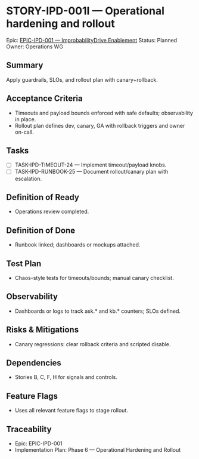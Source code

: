 # STORY-IPD-001I — Operational hardening and rollout

Epic: [EPIC-IPD-001 — ImprobabilityDrive Enablement](/docs/implementation/epics/EPIC-IPD-001-improbability-drive.md)
Status: Planned
Owner: Operations WG

## Summary
Apply guardrails, SLOs, and rollout plan with canary+rollback.

## Acceptance Criteria
- Timeouts and payload bounds enforced with safe defaults; observability in place.
- Rollout plan defines dev, canary, GA with rollback triggers and owner on-call.

## Tasks
- [ ] TASK-IPD-TIMEOUT-24 — Implement timeout/payload knobs.
- [ ] TASK-IPD-RUNBOOK-25 — Document rollout/canary plan with escalation.

## Definition of Ready
- Operations review completed.

## Definition of Done
- Runbook linked; dashboards or mockups attached.

## Test Plan
- Chaos-style tests for timeouts/bounds; manual canary checklist.

## Observability
- Dashboards or logs to track ask.* and kb.* counters; SLOs defined.

## Risks & Mitigations
- Canary regressions: clear rollback criteria and scripted disable.

## Dependencies
- Stories B, C, F, H for signals and controls.

## Feature Flags
- Uses all relevant feature flags to stage rollout.

## Traceability
- Epic: EPIC-IPD-001
- Implementation Plan: Phase 6 — Operational Hardening and Rollout
